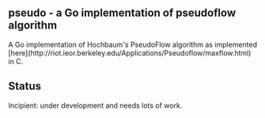 <h2>pseudo - a Go implementation of pseudoflow algorithm</h2>
A Go implementation of Hochbaum's PseudoFlow algorithm as implemented [here](http://riot.ieor.berkeley.edu/Applications/Pseudoflow/maxflow.html) in C.

<h2>Status</h2>
Incipient: under development and needs lots of work.  
